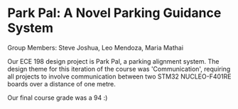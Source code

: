 # Park Pal: A Novel Parking Guidance System
Group Members: Steve Joshua, Leo Mendoza, Maria Mathai

Our ECE 198 design project is Park Pal, a parking alignment system. The design theme for this iteration of the course was 'Communication', requiring all projects to involve communication between two STM32 NUCLEO-F401RE boards over a distance of one metre. 

Our final course grade was a 94 :)
